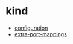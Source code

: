 # kind

* [configuration](https://kind.sigs.k8s.io/docs/user/configuration/)
* [extra-port-mappings](https://kind.sigs.k8s.io/docs/user/configuration#extra-port-mappings)
